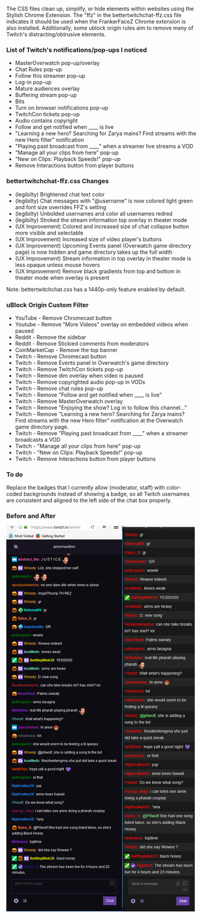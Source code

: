 The CSS files clean up, simplify, or hide elements within websites using the Stylish Chrome Extension. The "ffz" in the bettertwitchchat-ffz.css file indicates it should be used when the FrankerFaceZ Chrome extension is also installed. Additionally, some ublock origin rules aim to remove many of Twitch's distracting/obtrusive elements.

### List of Twitch's notifications/pop-ups I noticed
* MasterOverwatch pop-up/overlay
* Chat Rules pop-up
* Follow this streamer pop-up
* Log-in pop-up
* Mature audiences overlay
* Buffering stream pop-up
* Bits
* Turn on browser notifications pop-up
* TwitchCon tickets pop-up
* Audio contains copyright
* Follow and get notified when ____ is live
* "Learning a new hero? Searching for Zarya mains? Find streams with the new Hero filter" notification
* "Playing past broadcast from ____" when a streamer live streams a VOD
* "Manage all your clips from here" pop-up
* "New on Clips: Playback Speeds!" pop-up
* Remove Interactions button from player buttons

### bettertwitchchat-ffz.css Changes
* (legibilty) Brightened chat text color
* (legibilty) Chat messages with "@username" is now colored light green and font size overrides FFZ's setting
* (legibilty) Unbolded usernames and color all usernames redred
* (legibilty) Stroked the stream information top overlay in theater mode
* (UX Improvement) Colored and increased size of chat collapse button more visible and selectable
* (UX Improvement) Increased size of video player's buttons
* (UX Improvement) Upcoming Events panel (Overwatch game directory page) is now hidden and game directory takes up the full width
* (UX Improvement) Stream information in top overlay in theater mode is less opaque unless mouse hovers
* (UX Improvement) Remove black gradients from top and bottom in theater mode when overlay is present

Note: bettertwitchchat.css has a 1440p-only feature enabled by default.

### uBlock Origin Custom Filter
* YouTube - Remove Chromecast button
* Youtube - Remove "More Videos" overlay on embedded videos when paused
* Reddit - Remove the sidebar
* Reddit - Remove Stickied comments from moderators
* CoinMarketCap - Remove the top banner
* Twitch - Remove Chromecast button
* Twitch - Remove Events panel in Overwatch's game directory
* Twitch - Remove TwitchCon tickets pop-up
* Twitch - Remove dim overlay when video is paused
* Twitch - Remove copyrighted audio pop-up in VODs
* Twitch - Remove chat rules pop-up
* Twitch - Remove "Follow and get notified when ____ is live"
* Twitch - Remove MasterOverwatch overlay
* Twitch - Remove "Enjoying the show? Log in to follow this channel..."
* Twitch - Remove "Learning a new hero? Searching for Zarya mains? Find streams with the new Hero filter" notification at the Overwatch game directory page.
* Twitch - Remove "Playing past broadcast from ____" when a streamer broadcasts a VOD
* Twitch - "Manage all your clips from here" pop-up
* Twitch - "New on Clips: Playback Speeds!" pop-up
* Twitch - Remove Interactions button from player buttons

### To do
Replace the badges that I currently allow (moderator, staff) with color-coded backgrounds instead of showing a badge, so all Twitch usernames are consistent and aligned to the left side of the chat box properly.

### Before and After
![Alt text](/difference.png?raw=true "Optional Title")
